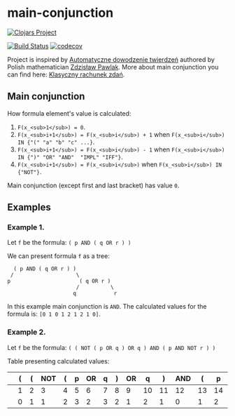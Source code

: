 main-conjunction
===========

[![Clojars Project](https://clojars.org/re.blacksqua/main-conjunction/latest-version.svg)](https://clojars.org/re.blacksqua/main-conjunction)

[![Build Status](https://travis-ci.org/albrzykowski/main-conjunction.svg?branch=master)](https://travis-ci.org/albrzykowski/main-conjunction)
[![codecov](https://codecov.io/gh/albrzykowski/main-conjunction/branch/master/graph/badge.svg)](https://codecov.io/gh/albrzykowski/main-conjunction)

Project is inspired by [Automatyczne dowodzenie twierdzeń](https://www.researchgate.net/publication/44008571_Automatyczne_dowodzenie_twierdzen) authored by Polish mathematician [Zdzisław Pawlak](https://pl.wikipedia.org/wiki/Zdzisław_Pawlak). More about main conjunction you can find here: [Klasyczny rachunek zdań](https://repozytorium.umk.pl/bitstream/handle/item/2975/M.%20Nasieniewski%2C%20Klasyczny%20rachunek%20zdań.%20z%20M.%20Urchsem%20i%20S.%20Kwiatkowskim%2C%20Wyd%2C%20UMK%2C%20Toruń%201997%20CALA%20KSIAZKA.pdf?sequence=1).

## Main conjunction

How formula element's value is calculated:
1. `F(x_<sub>1</sub>) = 0`.
2. `F(x_<sub>i+1</sub>) = F(x_<sub>i</sub>) + 1` when `F(x_<sub>i</sub>) IN {"(" "a" "b" "c" ...}`.
3. `F(x_<sub>i+1</sub>) = F(x_<sub>i</sub>) - 1` when `F(x_<sub>i</sub>) IN {")" "OR" "AND"  "IMPL" "IFF"}`.
4. `F(x_<sub>i+1</sub>) = F(x_<sub>i</sub>)` when `F(x_<sub>i</sub>) IN {"NOT"}`.

Main conjunction (except first and last bracket) has value `0`.

## Examples

### Example 1.

Let `f` be the formula: `( p AND ( q OR r ) )`

We can present formula `f` as a tree: 

      ( p AND ( q OR r ) )
     /                    \
    p                      ( q OR r )
                          /          \
                         q            r

In this example main conjunction is `AND`. The calculated values for the formula is: `[0 1 0 1 2 1 2 1 0]`.

### Example 2.
Let `f` be the formula: `( ( NOT ( p OR q ) OR q ) AND ( p AND NOT r ) )`

Table presenting calculated values:

|   | ( | ( | NOT | ( | p | OR | q | ) | OR | q | ) | AND | (  | p | AND | NOT | r | ) | ) | 
|---|---|---|---|---|---|---|---|---|---|---|---|---|---|---|---|---|---|---|---|
|| 1 | 2 | 3 | 4 | 5 | 6 | 7 | 8 | 9 | 10 | 11 | 12 | 13 | 14 | 15 | 16 | 17 | 18 | 19|
|| 0 | 1 | 1 | 2 | 3 | 2 | 3 | 2 | 1 | 2 | 1 | 0 | 1 | 2 | 1 | 1 | 2 | 1 | 0 |